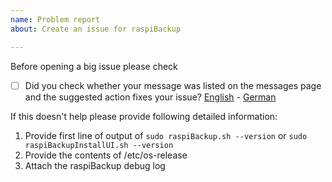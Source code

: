 ```yaml
---
name: Problem report
about: Create an issue for raspiBackup

---
```


Before opening a big issue please check

* [ ] Did you check whether your message was listed on the messages page and the suggested action fixes your issue? [English](https://linux-tips-and-tricks.de/en/rmessages) - [German](https://linux-tips-and-tricks.de/de/fehlermeldungen)

If this doesn't help please provide following detailed information:

1. Provide first line of output of `sudo raspiBackup.sh --version` or `sudo raspiBackupInstallUI.sh --version`
2. Provide the contents of /etc/os-release
3. Attach the raspiBackup debug log
